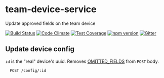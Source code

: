 # team-device-service
Update approved fields on the team device

[![Build Status](https://travis-ci.org/octoblu/team-device-service.svg?branch=master)](https://travis-ci.org/octoblu/team-device-service)
[![Code Climate](https://codeclimate.com/github/octoblu/team-device-service/badges/gpa.svg)](https://codeclimate.com/github/octoblu/team-device-service)
[![Test Coverage](https://codeclimate.com/github/octoblu/team-device-service/badges/coverage.svg)](https://codeclimate.com/github/octoblu/team-device-service)
[![npm version](https://badge.fury.io/js/team-device-service.svg)](http://badge.fury.io/js/team-device-service)
[![Gitter](https://badges.gitter.im/octoblu/help.svg)](https://gitter.im/octoblu/help)

## Update device config
`id` is the "real" device's uuid. Removes [OMITTED_FIELDS](/src/controllers/config-controller.coffee) from `POST` body.

```
  POST /config/:id
```
